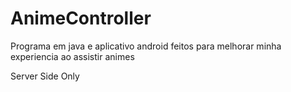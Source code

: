 # AnimeController
Programa em java e aplicativo android feitos para melhorar minha experiencia ao assistir animes 

Server Side Only

